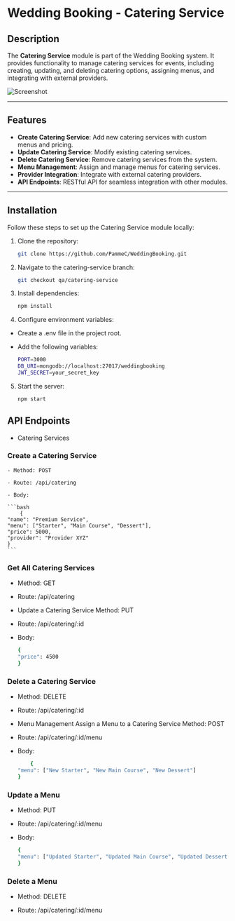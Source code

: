 # Wedding Booking - Catering Service

## Description

The **Catering Service** module is part of the Wedding Booking system. It provides functionality to manage catering services for events, including creating, updating, and deleting catering options, assigning menus, and integrating with external providers.

![Screenshot](https://via.placeholder.com/800x400) <!-- Replace with an actual project screenshot -->

---

## Features

- **Create Catering Service**: Add new catering services with custom menus and pricing.
- **Update Catering Service**: Modify existing catering services.
- **Delete Catering Service**: Remove catering services from the system.
- **Menu Management**: Assign and manage menus for catering services.
- **Provider Integration**: Integrate with external catering providers.
- **API Endpoints**: RESTful API for seamless integration with other modules.

---

## Installation

Follow these steps to set up the Catering Service module locally:

1. Clone the repository:
   ```bash
   git clone https://github.com/PammeC/WeddingBooking.git

2. Navigate to the catering-service branch:
    ```bash
    git checkout qa/catering-service

3. Install dependencies:
    ```bash
    npm install

4. Configure environment variables:

- Create a .env file in the project root.

- Add the following variables:
    ```bash
    PORT=3000
    DB_URI=mongodb://localhost:27017/weddingbooking
    JWT_SECRET=your_secret_key

5. Start the server:
    ```bash
    npm start

## API Endpoints 
- Catering Services
### Create a Catering Service
    - Method: POST

    - Route: /api/catering

    - Body:

    ```bash
        {
    "name": "Premium Service",
    "menu": ["Starter", "Main Course", "Dessert"],
    "price": 5000,
    "provider": "Provider XYZ"
    }
    ```


### Get All Catering Services
- Method: GET

- Route: /api/catering

- Update a Catering Service
    Method: PUT

- Route: /api/catering/:id

- Body:    
    ```bash
    {
    "price": 4500
    }
    ```

### Delete a Catering Service
- Method: DELETE

- Route: /api/catering/:id

- Menu Management
Assign a Menu to a Catering Service
Method: POST

- Route: /api/catering/:id/menu

- Body:

    ```bash
        {
    "menu": ["New Starter", "New Main Course", "New Dessert"]
    }
    ```

### Update a Menu
- Method: PUT

- Route: /api/catering/:id/menu

- Body:

    ```bash
    {
    "menu": ["Updated Starter", "Updated Main Course", "Updated Dessert"]
    }
    ```

### Delete a Menu
- Method: DELETE

- Route: /api/catering/:id/menu